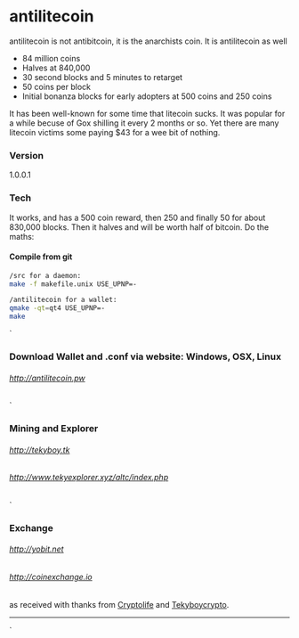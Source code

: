 # antilitecoin

antilitecoin is not antibitcoin, it is the anarchists coin. It is antilitecoin as well

  - 84 million coins
  - Halves at 840,000
  - 30 second blocks and 5 minutes to retarget
  - 50 coins per block
  - Initial bonanza blocks for early adopters at 500 coins and 250 coins

It has been well-known for some time that litecoin sucks. It was popular for a while becuse of Gox shilling it every 2 months or so.  Yet there are many litecoin victims some paying $43 for a wee bit of nothing.



### Version
1.0.0.1

### Tech
It works, and has a 500 coin reward, then 250 and finally 50 for about 830,000 blocks. Then it halves and will be worth half of bitcoin. Do the maths:


#### Compile from git


```sh
/src for a daemon: 
make -f makefile.unix USE_UPNP=-
```

```sh
/antilitecoin for a wallet:
qmake -qt=qt4 USE_UPNP=-
make
```
`

### Download Wallet and .conf via website: Windows, OSX, Linux
###### <http://antilitecoin.pw>
`

### Mining and Explorer
###### <http://tekyboy.tk>
###### <http://www.tekyexplorer.xyz/altc/index.php>

`
### Exchange
###### <http://yobit.net>
###### <http://coinexchange.io>


as received with thanks from [Cryptolife](http://cryptolife.net) and [Tekyboycrypto](http://tekyboycrypto.xyz).


----------






`